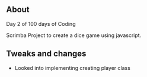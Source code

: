 ## About
Day 2 of 100 days of Coding

Scrimba Project to create a dice game using javascript.  

## Tweaks and changes

- Looked into implementing creating player class 